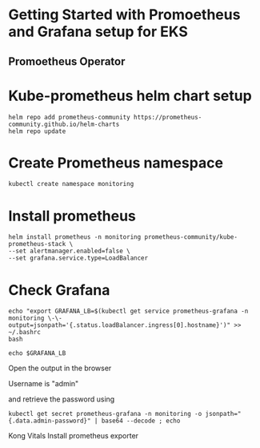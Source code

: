 # Getting Started with Promoetheus and Grafana setup for EKS

## Promoetheus Operator

# Kube-prometheus helm chart setup
```
helm repo add prometheus-community https://prometheus-community.github.io/helm-charts
helm repo update

```

# Create Prometheus namespace
```
kubectl create namespace monitoring

```

# Install prometheus
```
helm install prometheus -n monitoring prometheus-community/kube-prometheus-stack \
--set alertmanager.enabled=false \
--set grafana.service.type=LoadBalancer

```

# Check Grafana 
```
echo "export GRAFANA_LB=$(kubectl get service prometheus-grafana -n monitoring \-\-output=jsonpath='{.status.loadBalancer.ingress[0].hostname}')" >> ~/.bashrc
bash

echo $GRAFANA_LB

```

Open the output in the browser

Username is "admin"

and retrieve the password using

```
kubectl get secret prometheus-grafana -n monitoring -o jsonpath="{.data.admin-password}" | base64 --decode ; echo
```

Kong Vitals
Install prometheus exporter
